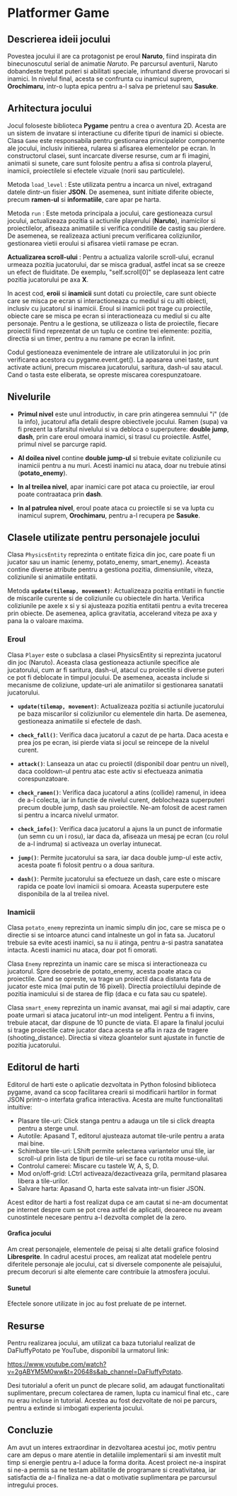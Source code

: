 # Platformer Game

## Descrierea ideii jocului

Povestea jocului il are ca protagonist pe eroul **Naruto**, fiind inspirata din
binecunoscutul serial de animatie *Naruto*. Pe parcursul aventurii, Naruto
dobandeste treptat puteri si abilitati speciale, infruntand diverse provocari
si inamici. In nivelul final, acesta se confrunta cu inamicul suprem, **Orochimaru**,
intr-o lupta epica pentru a-l salva pe prietenul sau **Sasuke**.

## Arhitectura jocului

Jocul foloseste biblioteca **Pygame** pentru a crea o aventura 2D.
Acesta are un sistem de invatare si interactiune cu diferite tipuri de inamici
si obiecte. Clasa `Game` este responsabila pentru gestionarea principalelor
componente ale jocului, inclusiv initierea, rularea si afisarea elementelor pe ecran. 
In constructorul clasei, sunt incarcate diverse resurse, cum ar fi imagini,
animatii si sunete, care sunt folosite pentru a afisa si controla playerul,
inamicii, proiectilele si efectele vizuale (norii sau particulele).

Metoda `load_level` : Este utilizata pentru a incarca un nivel, extragand
datele dintr-un fisier **JSON**. De asemenea, sunt initiate diferite obiecte,
precum **ramen-ul** si **informatiile**, care apar pe harta.

Metoda `run` : Este metoda principala a jocului, care gestioneaza cursul jocului,
actualizeaza pozitia si actiunile playerului (**Naruto**), inamicilor si
proiectilelor, afiseaza animatiile si verifica conditiile de castig sau pierdere.
De asemenea, se realizeaza actiuni precum verificarea coliziunilor, gestionarea
vietii eroului si afisarea vietii ramase pe ecran.

**Actualizarea scroll-ului** : Pentru a actualiza valorile scroll-ului, ecranul urmeaza 
pozitia jucatorului, dar se misca gradual, astfel incat sa se creeze un efect de fluiditate.
De exemplu, "self.scroll[0]" se deplaseaza lent catre pozitia jucatorului pe axa **X**.

In acest cod, **eroii** si **inamicii** sunt dotati cu proiectile, care sunt obiecte care se
misca pe ecran si interactioneaza cu mediul si cu alti obiecti, inclusiv cu jucatorul si inamicii.
Eroul si inamicii pot trage cu proiectile, obiecte care se
misca pe ecran si interactioneaza cu mediul si cu alte personaje. Pentru a le gestiona,
se utilizeaza o lista de proiectile, fiecare proiectil fiind reprezentat de un tuplu
ce contine trei elemente: pozitia, directia si un timer, pentru a nu ramane pe
ecran la infinit.

Codul gestioneaza evenimentele de intrare ale utilizatorului in joc prin verificarea 
acestora cu pygame.event.get(). La apasarea unei taste, sunt activate actiuni, precum
miscarea jucatorului, saritura, dash-ul sau atacul. Cand o tasta este eliberata, se opreste 
miscarea corespunzatoare. 

## Nivelurile

- **Primul nivel** este unul introductiv, in care prin atingerea semnului "i" (de la info),
  jucatorul afla detalii despre obiectivele jocului. Ramen (supa) va fi prezent la sfarsitul
  nivelului si va debloca o superputere: **double jump**, **dash**, prin care eroul omoara inamici, si
  trasul cu proiectile. Astfel, primul nivel se parcurge rapid.

- **Al doilea nivel** contine **double jump-ul** si trebuie evitate coliziunile cu inamicii pentru a nu muri.
  Acesti inamici nu ataca, doar nu trebuie atinsi (**potato_enemy**).

- **In al treilea nivel**, apar inamici care pot ataca cu proiectile, iar eroul poate contraataca prin **dash**.

- **In al patrulea nivel**, eroul poate ataca cu proiectile si se va lupta cu inamicul suprem, **Orochimaru**,
  pentru a-l recupera pe **Sasuke**.

## Clasele utilizate pentru personajele jocului

Clasa `PhysicsEntity` reprezinta o entitate fizica din joc, care poate 
fi un jucator sau un inamic (enemy, potato_enemy, smart_enemy).
Aceasta contine diverse atribute pentru a gestiona pozitia, dimensiunile, 
viteza, coliziunile si animatiile entitatii.

Metoda **`update(tilemap, movement)`**: Actualizeaza pozitia entitatii
in functie de miscarile curente si de coliziunile cu obiectele din harta. 
Verifica coliziunile pe axele x si y si ajusteaza pozitia entitatii pentru
a evita trecerea prin obiecte. De asemenea, aplica gravitatia, 
accelerand viteza pe axa y pana la o valoare maxima.

### Eroul

Clasa `Player` este o subclasa a clasei PhysicsEntity si reprezinta 
jucatorul din joc (Naruto). Aceasta clasa gestioneaza actiunile 
specifice ale jucatorului, cum ar fi saritura, dash-ul, atacul cu proiectile si
diverse puteri ce pot fi deblocate in timpul jocului. De asemenea, 
aceasta include si mecanisme de coliziune, update-uri ale animatiilor
si gestionarea sanatatii jucatorului.

- **`update(tilemap, movement)`**: Actualizeaza pozitia si actiunile 
jucatorului pe baza miscarilor si coliziunilor cu elementele din harta. 
De asemenea, gestioneaza animatiile si efectele de dash.

- **`check_fall()`**: Verifica daca jucatorul a cazut de pe harta.
Daca acesta e prea jos pe ecran, isi pierde viata si jocul se reincepe de 
la nivelul curent.

- **`attack()`**: Lanseaza un atac cu proiectil (disponibil doar pentru un nivel), 
daca cooldown-ul pentru atac este activ si efectueaza animatia corespunzatoare.

- **`check_ramen()`**: Verifica daca jucatorul a atins (collide) ramenul,
in ideea de a-l colecta, iar in functie de nivelul curent, deblocheaza 
superputeri precum double jump, dash sau proiectile. Ne-am folosit de acest
ramen si pentru a incarca nivelul urmator.

- **`check_info()`**: Verifica daca jucatorul a ajuns la un punct de informatie (un semn cu 
un i rosu), iar daca da, afiseaza un mesaj pe ecran (cu rolul de a-l indruma) si 
activeaza un overlay intunecat.

- **`jump()`**: Permite jucatorului sa sara, iar daca double jump-ul este activ, 
acesta poate fi folosit pentru o a doua saritura.

- **`dash()`**: Permite jucatorului sa efectueze un dash, care este o miscare rapida ce
 poate lovi inamicii si omoara. Aceasta superputere este disponibila de la
 al treilea nivel.

### Inamicii 

Clasa `potato_enemy` reprezinta un inamic simplu din joc, care se misca 
pe o directie si se intoarce atunci cand intalneste un gol in fata sa. 
Jucatorul trebuie sa evite acesti inamici, sa nu ii atinga, pentru
a-si pastra sanatatea intacta. Acesti inamici nu ataca, doar pot fi omorati.

Clasa `Enemy` reprezinta un inamic care se misca si interactioneaza cu jucatorul.
Spre deosebrie de potato_enemy, acesta poate ataca cu proiectile. Cand se opreste,
va trage un proiectil daca distanta fata de jucator este mica (mai putin de 16 pixeli).
Directia proiectilului depinde de pozitia inamicului si de starea de flip 
(daca e cu fata sau cu spatele).

Clasa `smart_enemy` reprezinta un inamic avansat, mai agil si mai adaptiv, 
care poate urmari si ataca jucatorul intr-un mod inteligent. Pentru a fi
invins, trebuie atacat, dar dispune de 10 puncte de viata. El apare la finalul
jocului si trage proiectile catre jucator daca acesta se afla in raza de tragere 
(shooting_distance). Directia si viteza gloantelor sunt ajustate in functie de
pozitia jucatorului.


## Editorul de harti

Editorul de harti este o aplicatie dezvoltata in Python folosind 
biblioteca pygame, avand ca scop facilitarea crearii si modificarii hartilor 
in format JSON printr-o interfata grafica interactiva. Acesta are multe
functionalitati intuitive: 
* Plasare tile-uri: Click stanga pentru a adauga un tile si click dreapta
pentru a sterge unul.
* Autotile: Apasand T, editorul ajusteaza automat tile-urile pentru a arata mai bine.
* Schimbare tile-uri: LShift permite selectarea variantelor unui tile, iar 
scroll-ul prin lista de tipuri de tile-uri se face cu rotita mouse-ului.
* Controlul camerei: Miscare cu tastele W, A, S, D.
* Mod on/off-grid: LCtrl activeaza/dezactiveaza grila, permitand plasarea libera a tile-urilor.
* Salvare harta: Apasand O, harta este salvata intr-un fisier JSON.

Acest editor de harti a fost realizat dupa ce am cautat si ne-am documentat
pe internet despre cum se pot crea astfel de aplicatii, deoarece nu aveam 
cunostintele necesare pentru a-l dezvolta complet de la zero.

#### Grafica jocului

Am creat personajele, elementele de peisaj si alte detalii grafice 
folosind **Libresprite**.
In cadrul acestui proces, am realizat atat modelele pentru diferitele 
personaje ale jocului, cat si diversele componente ale peisajului,
precum decoruri si alte elemente care contribuie la atmosfera jocului.

#### Sunetul

Efectele sonore utilizate in joc au fost preluate de pe internet.


## Resurse

Pentru realizarea jocului, am utilizat ca baza tutorialul realizat 
de DaFluffyPotato pe YouTube, disponibil la urmatorul link: 

https://www.youtube.com/watch?v=2gABYM5M0ww&t=20648s&ab_channel=DaFluffyPotato. 

Desi tutorialul a oferit un punct de plecare solid, am adaugat 
functionalitati suplimentare, precum colectarea de ramen, lupta cu inamicul final etc., 
care nu erau incluse in tutorial. Acestea au fost dezvoltate de noi pe parcurs, 
pentru a extinde si imbogati experienta jocului.

## Concluzie

Am avut un interes extraordinar in dezvoltarea acestui joc, 
motiv pentru care am depus o mare atentie in detaliile implementarii 
si am investit mult timp si energie pentru a-l aduce la forma dorita. 
Acest proiect ne-a inspirat si ne-a permis sa ne testam abilitatile 
de programare si creativitatea, iar satisfactia de a-l finaliza ne-a 
dat o motivatie suplimentara pe parcursul intregului proces.


